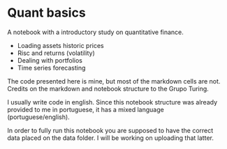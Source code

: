 # Quant basics
A notebook with a introductory study on quantitative finance.
- Loading assets historic prices
- Risc and returns (volatility)
- Dealing with portfolios
- Time series forecasting

The code presented here is mine, but most of the markdown cells are not. Credits on the markdown and notebook structure to the Grupo Turing.

I usually write code in english. Since this notebook structure was already provided to me in portuguese, it has a mixed language (portuguese/english).

In order to fully run this notebook you are supposed to have the correct data placed on the data folder. I will be working on uploading that latter.